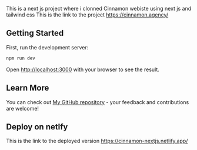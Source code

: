 This is a next js project where i clonned Cinnamon webiste using next js and tailwind css
This is the link to the project https://cinnamon.agency/

## Getting Started

First, run the development server:

```bash
npm run dev
```

Open [http://localhost:3000](http://localhost:3000) with your browser to see the result.


## Learn More

You can check out [My GitHub repository](https://github.com/Stevenkwizera06/cinnamon) - your feedback and contributions are welcome!

## Deploy on netlfy

This is the link to the deployed version https://cinnamon-nextjs.netlify.app/
